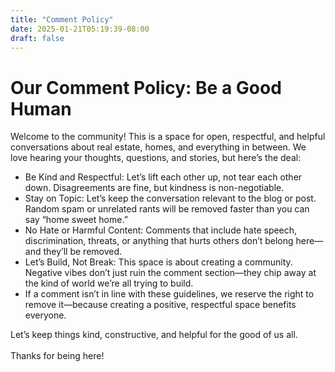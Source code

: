 ```yaml
---
title: "Comment Policy"
date: 2025-01-21T05:19:39-08:00
draft: false
---
```


# Our Comment Policy: Be a Good Human
Welcome to the community! This is a space for open, respectful, and helpful conversations about real estate, homes, and everything in between. We love hearing your thoughts, questions, and stories, but here’s the deal:  

- Be Kind and Respectful: Let’s lift each other up, not tear each other down. Disagreements are fine, but kindness is non-negotiable.
- Stay on Topic: Let’s keep the conversation relevant to the blog or post. Random spam or unrelated rants will be removed faster than you can say “home sweet home.”
- No Hate or Harmful Content: Comments that include hate speech, discrimination, threats, or anything that hurts others don’t belong here—and they’ll be removed.
- Let’s Build, Not Break: This space is about creating a community. Negative vibes don’t just ruin the comment section—they chip away at the kind of world we’re all trying to build.
- If a comment isn’t in line with these guidelines, we reserve the right to remove it—because creating a positive, respectful space benefits everyone.

Let’s keep things kind, constructive, and helpful for the good of us all.  
<br> Thanks for being here!

